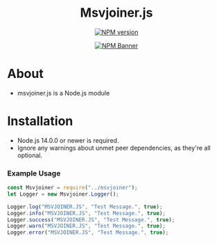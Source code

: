 <div align="center">
  <h1>Msvjoiner.js</h1>
  <p>
    <a href="https://www.npmjs.com/package/msvjoiner.js"><img src="https://img.shields.io/npm/v/msvjoiner.js?maxAge=3600" alt="NPM version" /></a>
 </p>
<p>
    <a href="https://www.npmjs.com/package/msvjoiner.js"><img src="https://nodei.co/npm/msvjoiner.js.png?downloads=true&stars=true" alt="NPM Banner"></a>
  </p>
</div>

# About

- msvjoiner.js is a Node.js module

# Installation

- Node.js 14.0.0 or newer is required.
- Ignore any warnings about unmet peer dependencies, as they're all optional.

### Example Usage

```js
const Msvjoiner = require("../msvjoiner");
let Logger = new Msvjoiner.Logger();

Logger.log("MSVJOINER.JS", "Test Message.", true);
Logger.info("MSVJOINER.JS", "Test Message.", true);
Logger.success("MSVJOINER.JS", "Test Message.", true);
Logger.warn("MSVJOINER.JS", "Test Message.", true);
Logger.error("MSVJOINER.JS", "Test Message.", true);
```
